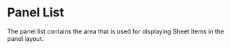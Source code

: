 # Panel List

The panel list contains the area that is used for displaying Sheet Items in the panel layout.
